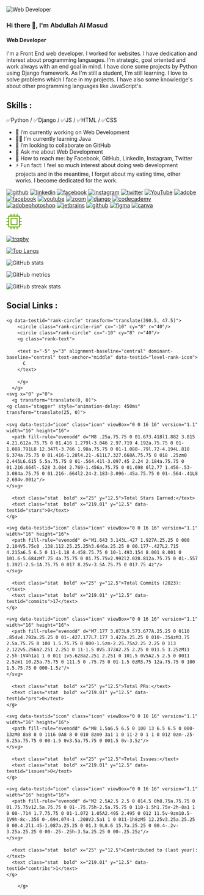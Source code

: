 ![Web Developer](https://media.licdn.com/dms/image/D5616AQEXPhx0-_byvw/profile-displaybackgroundimage-shrink_350_1400/0/1703059464174?e=1708560000&v=beta&t=l739abuIt3XYM2MySLxwmEBfLjURlK85o-zQyzePxmE)

### Hi there 👋, I'm Abdullah Al Masud
#### Web Developer

I'm a Front End web developer. I worked for websites. I have dedication and interest about programming languages.  I'm strategic, goal oriented and work always with an end goal in mind. I have done some projects by Python using Django framework. As I'm still a student, I'm still learning. I love to solve problems which I face in my projects. I have also some knowledge's about other programming languages like JavaScript's. 

## Skills :<br>
✅Python / 
✅Django /
✅JS /
✅HTML /
✅CSS 


- 🔭 I’m currently working on Web Development 
- 🧑‍💻 I’m currently learning Java 
- 👯 I’m looking to collaborate on GitHub 
- 💬 Ask me about Web Development 
- 🤙 How to reach me: by Facebook, GitHub, LinkedIn, Instagram, Twitter 
- ⚡ Fun fact: I feel so much interest about doing web development projects and in the meantime, I forget about my eating time, other works. I become dedicated for the work. 

[<img src='https://cdn.jsdelivr.net/npm/simple-icons@3.0.1/icons/github.svg' alt='github' height='40'>](https://github.com/abdullah21079)  [<img src='https://cdn.jsdelivr.net/npm/simple-icons@3.0.1/icons/linkedin.svg' alt='linkedin' height='40'>](https://www.linkedin.com/in/abdullah-al-masud-085a25298/)  [<img src='https://cdn.jsdelivr.net/npm/simple-icons@3.0.1/icons/facebook.svg' alt='facebook' height='40'>](https://www.facebook.com/abdullah.almasud.737448)  [<img src='https://cdn.jsdelivr.net/npm/simple-icons@3.0.1/icons/instagram.svg' alt='instagram' height='40'>](https://www.instagram.com/abd210789/)  [<img src='https://cdn.jsdelivr.net/npm/simple-icons@3.0.1/icons/twitter.svg' alt='twitter' height='40'>](https://twitter.com/https://twitter.com/Abdullahal21079)  [<img src='https://cdn.jsdelivr.net/npm/simple-icons@3.0.1/icons/youtube.svg' alt='YouTube' height='40'>](https://www.youtube.com/channel/@duogamersat9712)  [<img src='https://cdn.jsdelivr.net/npm/simple-icons@3.0.1/icons/adobe.svg' alt='adobe' height='40'>](https://account.adobe.com/profile)  [<img src='https://cdn.jsdelivr.net/npm/simple-icons@3.0.1/icons/facebook.svg' alt='facebook' height='40'>](https://www.facebook.com/abdullah.almasud.737448/)  [<img src='https://cdn.jsdelivr.net/npm/simple-icons@3.0.1/icons/youtube.svg' alt='youtube' height='40'>](https://www.youtube.com/channel/UCpr0oPQqmArXtRFi1xbwBAA)  [<img src='https://cdn.jsdelivr.net/npm/simple-icons@3.0.1/icons/zoom.svg' alt='zoom' height='40'>](https://us04web.zoom.us/profile)  [<img src='https://cdn.jsdelivr.net/npm/simple-icons@3.0.1/icons/django.svg' alt='django' height='40'>](https://www.djangoproject.com/)  [<img src='https://cdn.jsdelivr.net/npm/simple-icons@3.0.1/icons/codecademy.svg' alt='codecademy' height='40'>](https://www.codecademy.com/profiles/abdullah2107)  [<img src='https://cdn.jsdelivr.net/npm/simple-icons@3.0.1/icons/adobephotoshop.svg' alt='adobephotoshop' height='40'>](https://account.adobe.com/profile)  [<img src='https://cdn.jsdelivr.net/npm/simple-icons@3.0.1/icons/jetbrains.svg' alt='jetbrains' height='40'>](https://account.jetbrains.com/profile-details)  [<img src='https://cdn.jsdelivr.net/npm/simple-icons@3.0.1/icons/github.svg' alt='github' height='40'>](https://github.com/abdullah21079)  [<img src='https://cdn.jsdelivr.net/npm/simple-icons@3.0.1/icons/figma.svg' alt='figma' height='40'>](https://www.figma.com/file/DE0c64bbv0lQuHdyryE4Vz/Figma-basics?type=design&node-id=1669-162202&mode=design&t=A2D02AMBjIiuKHlQ-0)  [<img src='https://cdn.jsdelivr.net/npm/simple-icons@3.0.1/icons/canva.svg' alt='canva' height='40'>](https://www.canva.com/settings/your-account)

<a href='https://docs.github.com/en/developers'><img src='https://raw.githubusercontent.com/acervenky/animated-github-badges/master/assets/devbadge.gif' width='40' height='40'></a> 

[![trophy](https://github-profile-trophy.vercel.app/?username=abdullah21079)](https://github.com/ryo-ma/github-profile-trophy)

[![Top Langs](https://github-readme-stats.vercel.app/api/top-langs/?username=abdullah21079)](https://github.com/anuraghazra/github-readme-stats)

![GitHub stats](https://github-readme-stats.vercel.app/api?username=abdullah21079&show_icons=true)  

![GitHub metrics](https://metrics.lecoq.io/abdullah21079)  

![GitHub streak stats](https://streak-stats.demolab.com/?user=abdullah21079)  

## Social Links : <br>
<g xmlns="http://www.w3.org/2000/svg" data-testid="main-card-body" transform="translate(0, 55)">
          
    <g data-testid="rank-circle" transform="translate(390.5, 47.5)">
        <circle class="rank-circle-rim" cx="-10" cy="8" r="40"/>
        <circle class="rank-circle" cx="-10" cy="8" r="40"/>
        <g class="rank-text">
          
        <text x="-5" y="3" alignment-baseline="central" dominant-baseline="central" text-anchor="middle" data-testid="level-rank-icon">
          C
        </text>
      
        </g>
      </g>
    <svg x="0" y="0">
      <g transform="translate(0, 0)">
    <g class="stagger" style="animation-delay: 450ms" transform="translate(25, 0)">
      
    <svg data-testid="icon" class="icon" viewBox="0 0 16 16" version="1.1" width="16" height="16">
      <path fill-rule="evenodd" d="M8 .25a.75.75 0 01.673.418l1.882 3.815 4.21.612a.75.75 0 01.416 1.279l-3.046 2.97.719 4.192a.75.75 0 01-1.088.791L8 12.347l-3.766 1.98a.75.75 0 01-1.088-.79l.72-4.194L.818 6.374a.75.75 0 01.416-1.28l4.21-.611L7.327.668A.75.75 0 018 .25zm0 2.445L6.615 5.5a.75.75 0 01-.564.41l-3.097.45 2.24 2.184a.75.75 0 01.216.664l-.528 3.084 2.769-1.456a.75.75 0 01.698 0l2.77 1.456-.53-3.084a.75.75 0 01.216-.664l2.24-2.183-3.096-.45a.75.75 0 01-.564-.41L8 2.694v.001z"/>
    </svg>
  
      <text class="stat  bold" x="25" y="12.5">Total Stars Earned:</text>
      <text class="stat  bold" x="219.01" y="12.5" data-testid="stars">0</text>
    </g>
  </g><g transform="translate(0, 25)">
    <g class="stagger" style="animation-delay: 600ms" transform="translate(25, 0)">
      
    <svg data-testid="icon" class="icon" viewBox="0 0 16 16" version="1.1" width="16" height="16">
      <path fill-rule="evenodd" d="M1.643 3.143L.427 1.927A.25.25 0 000 2.104V5.75c0 .138.112.25.25.25h3.646a.25.25 0 00.177-.427L2.715 4.215a6.5 6.5 0 11-1.18 4.458.75.75 0 10-1.493.154 8.001 8.001 0 101.6-5.684zM7.75 4a.75.75 0 01.75.75v2.992l2.028.812a.75.75 0 01-.557 1.392l-2.5-1A.75.75 0 017 8.25v-3.5A.75.75 0 017.75 4z"/>
    </svg>
  
      <text class="stat  bold" x="25" y="12.5">Total Commits (2023):</text>
      <text class="stat  bold" x="219.01" y="12.5" data-testid="commits">17</text>
    </g>
  </g><g transform="translate(0, 50)">
    <g class="stagger" style="animation-delay: 750ms" transform="translate(25, 0)">
      
    <svg data-testid="icon" class="icon" viewBox="0 0 16 16" version="1.1" width="16" height="16">
      <path fill-rule="evenodd" d="M7.177 3.073L9.573.677A.25.25 0 0110 .854v4.792a.25.25 0 01-.427.177L7.177 3.427a.25.25 0 010-.354zM3.75 2.5a.75.75 0 100 1.5.75.75 0 000-1.5zm-2.25.75a2.25 2.25 0 113 2.122v5.256a2.251 2.251 0 11-1.5 0V5.372A2.25 2.25 0 011.5 3.25zM11 2.5h-1V4h1a1 1 0 011 1v5.628a2.251 2.251 0 101.5 0V5A2.5 2.5 0 0011 2.5zm1 10.25a.75.75 0 111.5 0 .75.75 0 01-1.5 0zM3.75 12a.75.75 0 100 1.5.75.75 0 000-1.5z"/>
    </svg>
  
      <text class="stat  bold" x="25" y="12.5">Total PRs:</text>
      <text class="stat  bold" x="219.01" y="12.5" data-testid="prs">0</text>
    </g>
  </g><g transform="translate(0, 75)">
    <g class="stagger" style="animation-delay: 900ms" transform="translate(25, 0)">
      
    <svg data-testid="icon" class="icon" viewBox="0 0 16 16" version="1.1" width="16" height="16">
      <path fill-rule="evenodd" d="M8 1.5a6.5 6.5 0 100 13 6.5 6.5 0 000-13zM0 8a8 8 0 1116 0A8 8 0 010 8zm9 3a1 1 0 11-2 0 1 1 0 012 0zm-.25-6.25a.75.75 0 00-1.5 0v3.5a.75.75 0 001.5 0v-3.5z"/>
    </svg>
  
      <text class="stat  bold" x="25" y="12.5">Total Issues:</text>
      <text class="stat  bold" x="219.01" y="12.5" data-testid="issues">0</text>
    </g>
  </g><g transform="translate(0, 100)">
    <g class="stagger" style="animation-delay: 1050ms" transform="translate(25, 0)">
      
    <svg data-testid="icon" class="icon" viewBox="0 0 16 16" version="1.1" width="16" height="16">
      <path fill-rule="evenodd" d="M2 2.5A2.5 2.5 0 014.5 0h8.75a.75.75 0 01.75.75v12.5a.75.75 0 01-.75.75h-2.5a.75.75 0 110-1.5h1.75v-2h-8a1 1 0 00-.714 1.7.75.75 0 01-1.072 1.05A2.495 2.495 0 012 11.5v-9zm10.5-1V9h-8c-.356 0-.694.074-1 .208V2.5a1 1 0 011-1h8zM5 12.25v3.25a.25.25 0 00.4.2l1.45-1.087a.25.25 0 01.3 0L8.6 15.7a.25.25 0 00.4-.2v-3.25a.25.25 0 00-.25-.25h-3.5a.25.25 0 00-.25.25z"/>
    </svg>
  
      <text class="stat  bold" x="25" y="12.5">Contributed to (last year):</text>
      <text class="stat  bold" x="219.01" y="12.5" data-testid="contribs">1</text>
    </g>
  </g>
    </svg>
  
        </g>
